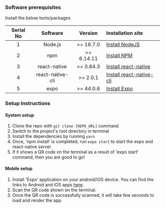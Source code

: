 ### Software prerequisites

Install the below tools/packages

| Serial No |     Software     |  Version   | Installation site                                                          |
| :-------: | :--------------: | :--------: | :------------------------------------------------------------------------- |
|     1     |     Node.js      | >= 16.7.0  | [Install NodeJS](https://nodejs.org/en/download/)                          |
|     2     |       npm        | >= 6.14.11 | [Install NPM](https://www.npmjs.com/get-npm)                               |
|     3     |   react-native   | >= 0.64.3  | [Install react-native](https://www.npmjs.com/package/react-native)         |
|     4     | react-native-cli |  >= 2.0.1  | [Install react-native-cli](https://www.npmjs.com/package/react-native-cli) |
|     5     |       expo       | >= 44.0.6  | [Install Expo](https://www.npmjs.com/package/expo)                         |

### Setup Instructions

#### System setup

1. Clone the repo with `git clone [REPO_URL]` command
2. Switch to the project's root directory in terminal
3. Install the dependencies by running `yarn`
4. Once, 'npm install' is completed, run `expo start` to start the expo and react-native server
5. If it shows a QR code on the terminal as a result of 'expo start' command, then you are good to go!

#### Mobile setup

1. Install 'Expo' application on your android/iOS device. You can find the links to Android and iOS apps [here](https://expo.io/tools#client).
2. Scan the QR code shown on the terminal.
3. Once the QR code is successfully scanned, it will take few seconds to load and render the app.
